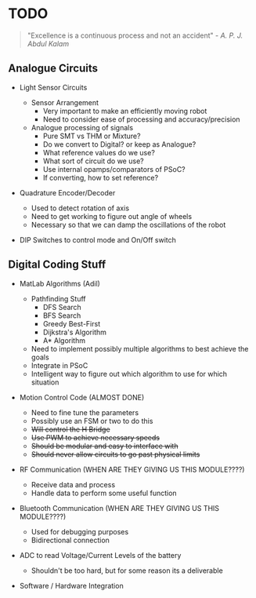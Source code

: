 # TODO

> "Excellence is a continuous process and not an accident" - *A. P. J. Abdul Kalam*

## Analogue Circuits

* Light Sensor Circuits
    * Sensor Arrangement
        * Very important to make an efficiently moving robot
        * Need to consider ease of processing and accuracy/precision
    * Analogue processing of signals
        * Pure SMT vs THM or Mixture?
        * Do we convert to Digital? or keep as Analogue?
        * What reference values do we use?
        * What sort of circuit do we use?
        * Use internal opamps/comparators of PSoC?
        * If converting, how to set reference?

* Quadrature Encoder/Decoder
    * Used to detect rotation of axis
    * Need to get working to figure out angle of wheels
    * Necessary so that we can damp the oscillations of the robot

* DIP Switches to control mode and On/Off switch

## Digital Coding Stuff

* MatLab Algorithms (Adil)
    * Pathfinding Stuff
        * DFS Search
        * BFS Search
        * Greedy Best-First
        * Dijkstra's Algorithm
        * A* Algorithm
    * Need to implement possibly multiple algorithms to best achieve the goals
    * Integrate in PSoC
    * Intelligent way to figure out which algorithm to use for which situation

* Motion Control Code (ALMOST DONE)
    * Need to fine tune the parameters
    * Possibly use an FSM or two to do this
    * ~~Will control the H Bridge~~
    * ~~Use PWM to achieve necessary speeds~~
    * ~~Should be modular and easy to interface with~~
    * ~~Should never allow circuits to go past physical limits~~

* RF Communication (WHEN ARE THEY GIVING US THIS MODULE????)
    * Receive data and process
    * Handle data to perform some useful function

* Bluetooth Communication (WHEN ARE THEY GIVING US THIS MODULE????)
    * Used for debugging purposes
    * Bidirectional connection

* ADC to read Voltage/Current Levels of the battery
    * Shouldn't be too hard, but for some reason its a deliverable

* Software / Hardware Integration